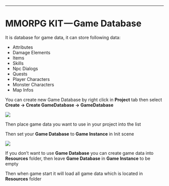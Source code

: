 * * *

MMORPG KIT — Game Database
==========================

It is database for game data, it can store following data:

*   Attributes
*   Damage Elements
*   Items
*   Skills
*   Npc Dialogs
*   Quests
*   Player Characters
*   Monster Characters
*   Map Infos

You can create new Game Database by right click in **Project** tab then select  
**Create -> Create GameDatabase -> GameDatabase**

![](https://cdn-images-1.medium.com/max/1600/1*BpIQ-B1sC0b3A8dEVDyC3g.png)

Then place game data you want to use in your project into the list

Then set your **Game Database** to **Game Instance** in Init scene

![](https://cdn-images-1.medium.com/max/1600/1*MB-6RRfwa4O5faoMiMRkJg.png)

If you don’t want to use **Game Database** you can create game data into **Resources** folder, then leave **Game Database** in **Game Instance** to be empty

Then when game start it will load all game data which is located in **Resources** folder